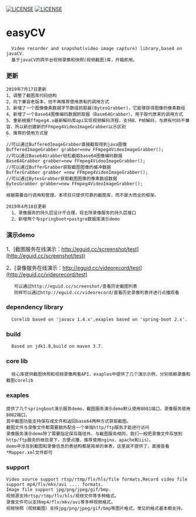 [![LICENSE](https://img.shields.io/badge/license-Anti%20996-blue.svg)](https://github.com/996icu/996.ICU/blob/master/LICENSE)
[![LICENSE](https://camo.githubusercontent.com/f969af70fa6573766a11cb0a968fc82b069298f1/68747470733a2f2f696d672e736869656c64732e696f2f6769746875622f6c6963656e73652f6c697a68696368616f2f6f6e652e737667)](https://github.com/eguid/easyCV/blob/master/LICENSE)
# easyCV
      Video recorder and snapshot(video image capture) library,based on javaCV. 
      基于javaCV的跨平台视频录像和快照(视频截图)库，开箱即用。
### 更新
	2019年7月17日更新
	1、调整了截图库代码结构
	2、向下兼容老版本，但不再推荐使用原有的调用方式
	3、新增了一个图像像素数据字节数组抓取器(BytesGrabber)，它能够获得图像的像素数组
	4、新增了一个Base64图像编码数据抓取器（Base64Grabber），用于取代原来的调用方式
	5、重新根据ffmpeg4.x最新解码库api实现视频解码流程，支持B、P帧解码，与原有代码不兼容，所以新创建新的FFmpeg4VideoImageGrabber以示区别
	6、推荐的使用方式是
	`
	//可以通过BufferedImageGrabber直接截取得到java图像
	BufferedImageGrabber grabber=new FFmpeg4VideoImageGrabber();
	//可以通过Base64Grabber轻松截取base64图像编码数据
	Base64Grabber grabber=new FFmpeg4VideoImageGrabber();
	//可以通过BufferGrabber获取截图图像的缓冲数据
	BufferGrabber grabber =new FFmpeg4VideoImageGrabber();
	//可以通过BytesGrabber获取截图图像的像素数组数据
	BytesGrabber grabber=new FFmpeg4VideoImageGrabber();
	`
	根据需要自行调用和管理，本项目只提供可靠的截图库，而不是大而全的框架。
	
	2019年4月18日更新
      1、录像服务的持久层设计不合理，现去除录像服务的持久层接口
      2、新增两个与springboot+postgre数据库演示demo
  
### 演示demo
1、[截图服务在线演示：http://eguid.cc/screenshot/test](http://eguid.cc/screenshot/test)<br />
      
2、[录像服务在线演示：http://eguid.cc/videorecord/test](http://eguid.cc/videorecord/test)<br />
       
       可以通过http://eguid.cc/screenshot/查看历史截图列表
       同样可以通过http://eguid.cc/videorecord/查看历史录像列表并进行点播观看
 
### dependency library
      Corelib based on 'javacv 1.4.x',exaples based on 'spring-boot 2.x'.

### build
      Based on jdk1.8,build on maven 3.7.

### core lib
      核心库提供截图快照和视频录像两套API，exaples中提供了几个演示示例，分别依赖录像和截图corelib

### exaples
    提供了几个springboot演示服务demo，截图服务演示demo默认使用8081端口，录像服务使用8082端口。
    其中截图功能支持保存成文件和返回base64两种方式获取截图。
    截图文件与录像文件都需要额外配合一个单独http/ftp服务才能进行访问
    录像服务演示demo除了需要指定保存路径外，与截图服务相同，我们一般把录像文件存放到http/ftp服务的根目录下，方便点播，推荐使用nginx、apache和iis）。
    demo中涉及到截图和录像信息的表结构都是简单的单表，这里就不提供了，直接查看*Mapper.xml文件即可

### support
    Video source support rtsp/rtmp/flv/hls/file formats,Record video file support mp4/flv/mkv/avi .... formats.
    Image file support jpg/png/jpeg/gif/bmp.
    视频源支持rtsp/rtmp/flv/hls/视频文件等多种格式。
    录像文件可以支持mp4/flv/mkv/avi等多种视频格式。
    视频快照（视频截图）支持jpg/png/jpeg/gif/bmp等图片格式，常见的格式基本都支持。

